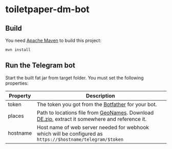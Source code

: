 # toiletpaper-dm-bot

## Build

You need [Apache Maven](https://maven.apache.org/) to build this project:
```shell script
mvn install
```

## Run the Telegram bot

Start the built fat jar from target folder. You must set the following properties:

| Property | Description                                                                                                | 
| -------- | ---------------------------------------------------------------------------------------------------------- |
| token    | The token you got from the [Botfather](https://t.me/Botfather) for your bot.                               |
| places   | Path to locations file from [GeoNames](https://download.geonames.org/). Download [DE.zip](https://download.geonames.org/export/dump/DE.zip), extract it somewhere and reference it.
| hostname | Host name of web server needed for webhook which will be configured as `https://$hostname/telegram/$token` |  

  

